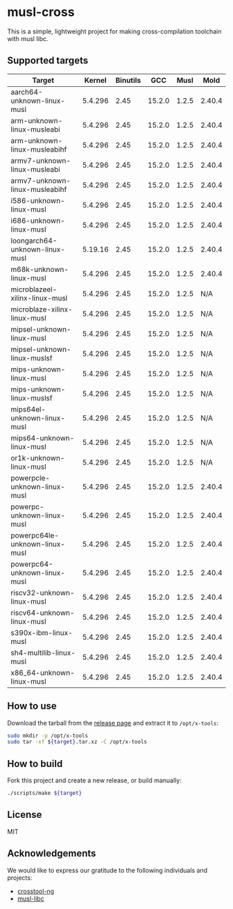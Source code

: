 # musl-cross

This is a simple, lightweight project for making cross-compilation toolchain with musl libc.

## Supported targets

| Target                         | Kernel  | Binutils | GCC    | Musl   | Mold   |
|--------------------------------|---------|----------|--------|--------|--------|
| aarch64-unknown-linux-musl     | 5.4.296 | 2.45     | 15.2.0 | 1.2.5  | 2.40.4 |
| arm-unknown-linux-musleabi     | 5.4.296 | 2.45     | 15.2.0 | 1.2.5  | 2.40.4 |
| arm-unknown-linux-musleabihf   | 5.4.296 | 2.45     | 15.2.0 | 1.2.5  | 2.40.4 |
| armv7-unknown-linux-musleabi   | 5.4.296 | 2.45     | 15.2.0 | 1.2.5  | 2.40.4 |
| armv7-unknown-linux-musleabihf | 5.4.296 | 2.45     | 15.2.0 | 1.2.5  | 2.40.4 |
| i586-unknown-linux-musl        | 5.4.296 | 2.45     | 15.2.0 | 1.2.5  | 2.40.4 |
| i686-unknown-linux-musl        | 5.4.296 | 2.45     | 15.2.0 | 1.2.5  | 2.40.4 |
| loongarch64-unknown-linux-musl | 5.19.16 | 2.45     | 15.2.0 | 1.2.5  | 2.40.4 |
| m68k-unknown-linux-musl        | 5.4.296 | 2.45     | 15.2.0 | 1.2.5  | 2.40.4 |
| microblazeel-xilinx-linux-musl | 5.4.296 | 2.45     | 15.2.0 | 1.2.5  | N/A    |
| microblaze-xilinx-linux-musl   | 5.4.296 | 2.45     | 15.2.0 | 1.2.5  | N/A    |
| mipsel-unknown-linux-musl      | 5.4.296 | 2.45     | 15.2.0 | 1.2.5  | N/A    |
| mipsel-unknown-linux-muslsf    | 5.4.296 | 2.45     | 15.2.0 | 1.2.5  | N/A    |
| mips-unknown-linux-musl        | 5.4.296 | 2.45     | 15.2.0 | 1.2.5  | N/A    |
| mips-unknown-linux-muslsf      | 5.4.296 | 2.45     | 15.2.0 | 1.2.5  | N/A    |
| mips64el-unknown-linux-musl    | 5.4.296 | 2.45     | 15.2.0 | 1.2.5  | N/A    |
| mips64-unknown-linux-musl      | 5.4.296 | 2.45     | 15.2.0 | 1.2.5  | N/A    |
| or1k-unknown-linux-musl        | 5.4.296 | 2.45     | 15.2.0 | 1.2.5  | N/A    |
| powerpcle-unknown-linux-musl   | 5.4.296 | 2.45     | 15.2.0 | 1.2.5  | 2.40.4 |
| powerpc-unknown-linux-musl     | 5.4.296 | 2.45     | 15.2.0 | 1.2.5  | 2.40.4 |
| powerpc64le-unknown-linux-musl | 5.4.296 | 2.45     | 15.2.0 | 1.2.5  | 2.40.4 |
| powerpc64-unknown-linux-musl   | 5.4.296 | 2.45     | 15.2.0 | 1.2.5  | 2.40.4 |
| riscv32-unknown-linux-musl     | 5.4.296 | 2.45     | 15.2.0 | 1.2.5  | 2.40.4 |
| riscv64-unknown-linux-musl     | 5.4.296 | 2.45     | 15.2.0 | 1.2.5  | 2.40.4 |
| s390x-ibm-linux-musl           | 5.4.296 | 2.45     | 15.2.0 | 1.2.5  | 2.40.4 |
| sh4-multilib-linux-musl        | 5.4.296 | 2.45     | 15.2.0 | 1.2.5  | 2.40.4 |
| x86_64-unknown-linux-musl      | 5.4.296 | 2.45     | 15.2.0 | 1.2.5  | 2.40.4 |

## How to use

Download the tarball from the [release page](https://github.com/cross-tools/musl-cross/releases) and extract it to `/opt/x-tools`:

```sh
sudo mkdir -p /opt/x-tools
sudo tar -xf ${target}.tar.xz -C /opt/x-tools
```

## How to build

Fork this project and create a new release, or build manually:

```sh
./scripts/make ${target}
```

## License

MIT

## Acknowledgements

We would like to express our gratitude to the following individuals and projects:

- [crosstool-ng](https://github.com/crosstool-ng/crosstool-ng)
- [musl-libc](https://musl.libc.org)
